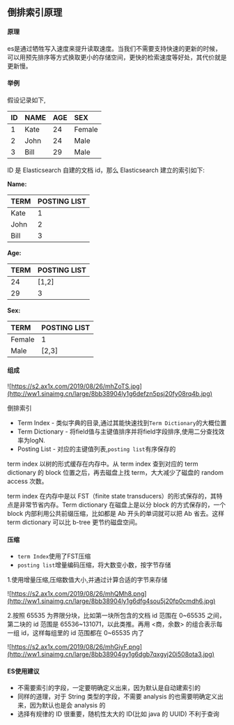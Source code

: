 ## 倒排索引原理

#### 原理

es是通过牺牲写入速度来提升读取速度。当我们不需要支持快速的更新的时候，可以用预先排序等方式换取更小的存储空间，更快的检索速度等好处，其代价就是更新慢。

#### 举例

假设记录如下,

| ID   | NAME | AGE  | SEX    |
| :--- | :--- | :--- | :----- |
| 1    | Kate | 24   | Female |
| 2    | John | 24   | Male   |
| 3    | Bill | 29   | Male   |

ID 是 Elasticsearch 自建的文档 id，那么 Elasticsearch 建立的索引如下:

**Name:**

| TERM | POSTING LIST |
| :--- | :----------- |
| Kate | 1            |
| John | 2            |
| Bill | 3            |

**Age:**

| TERM | POSTING LIST |
| :--- | :----------- |
| 24   | [1,2]        |
| 29   | 3            |

**Sex:**

| TERM   | POSTING LIST |
| :----- | :----------- |
| Female | 1            |
| Male   | [2,3]        |

#### 组成

![https://s2.ax1x.com/2019/08/26/mhZoTS.jpg](http://ww1.sinaimg.cn/large/8bb38904ly1g6defzn5psj20fy08rq4b.jpg)

倒排索引

+ Term Index - 类似字典的目录,通过其能快速找到`Term Dictionary`的大概位置
+ Term Dictionary - 将field值与主键值排序并将field字段排序,使用二分查找效率为logN.
+ Posting List - 对应的主键值列表,`posting list`有序保存的

term index 以树的形式缓存在内存中。从 term index 查到对应的 term dictionary 的 block 位置之后，再去磁盘上找 term，大大减少了磁盘的 random access 次数。

term index 在内存中是以 FST（finite state transducers）的形式保存的，其特点是非常节省内存。Term dictionary 在磁盘上是以分 block 的方式保存的，一个 block 内部利用公共前缀压缩，比如都是 Ab 开头的单词就可以把 Ab 省去。这样 term dictionary 可以比 b-tree 更节约磁盘空间。

#### 压缩

+ `term Index`使用了FST压缩
+ `posting list`增量编码压缩，将大数变小数，按字节存储

1.使用增量压缩,压缩数值大小,并通过计算合适的字节来存储

![https://s2.ax1x.com/2019/08/26/mhQMh8.png](http://ww1.sinaimg.cn/large/8bb38904ly1g6dfg4sou5j20fp0cmdh6.jpg)

2.按照 65535 为界限分块，比如第一块所包含的文档 id 范围在 0~65535 之间，第二块的 id 范围是 65536~131071，以此类推。再用 <商，余数> 的组合表示每一组 id，这样每组里的 id 范围都在 0~65535 内了

![https://s2.ax1x.com/2019/08/26/mhGiyF.png](http://ww1.sinaimg.cn/large/8bb38904gy1g6dgb7qxgyj20i508ota3.jpg)

#### ES使用建议

- 不需要索引的字段，一定要明确定义出来，因为默认是自动建索引的
- 同样的道理，对于 String 类型的字段，不需要 analysis 的也需要明确定义出来，因为默认也是会 analysis 的
- 选择有规律的 ID 很重要，随机性太大的 ID(比如 java 的 UUID) 不利于查询